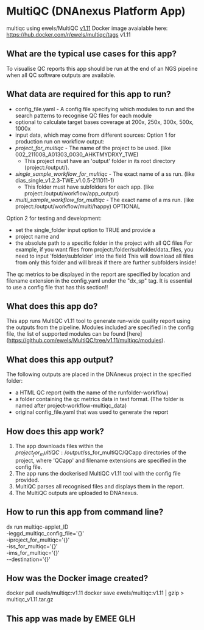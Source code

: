 # MultiQC (DNAnexus Platform App)

multiqc
using ewels/MultiQC [v1.11](https://github.com/ewels/MultiQC/tree/v1.11)
Docker image avaialable here: https://hub.docker.com/r/ewels/multiqc/tags v1.11

## What are the typical use cases for this app?
To visualise QC reports this app should be run at the end of an NGS pipeline when all QC software outputs are available.

## What data are required for this app to run?
* config_file.yaml - A config file specifying which modules to run and the search patterns to recognise QC files for each module
* optional to calculate target bases coverage at 200x, 250x, 300x, 500x, 1000x
* input data, which may come from different sources:
Option 1 for production run on workflow output:
* *project_for_multiqc* - The name of the project to be used. (like 002_211008_A01303_0030_AHKTMYDRXY_TWE)
  - This project must have an 'output' folder in its root directory (project:/output/).
* *single_sample_workflow_for_multiqc* - The exact name of a ss run. (like dias_single_v1.2.3-TWE_v1.0.5-211011-1) 
  - This folder must have subfolders for each app. (like project:/output/workflow/app_output)
* *multi_sample_workflow_for_multiqc* - The exact name of a ms run. (like project:/output/workflow/multi/happy) OPTIONAL

Option 2 for testing and development:
* set the single_folder input option to TRUE and provide a
* project name and 
* the absolute path to a specific folder in the project with all QC files
For example, if you want files from project:/folder/subfolder/data_files, you need to input 'folder/subfolder' into the field
This will download all files from only this folder and will break if there are further subfolders inside!

The qc metrics to be displayed in the report are specified by location and filename extension in the config.yaml under the "dx_sp" tag. It is essential to use a config file that has this section!!

## What does this app do?
This app runs MultiQC v1.11 tool to generate run-wide quality report using the outputs from the pipeline. Modules included are specified in the config file, the list of supported modules can be found [here] (https://github.com/ewels/MultiQC/tree/v1.11/multiqc/modules).

## What does this app output?
The following outputs are placed in the DNAnexus project in the specified folder:
* a HTML QC report (with the name of the runfolder-workflow)
* a folder containing the qc metrics data in text format. (The folder is named after project-workflow-multiqc_data)
* original config_file.yaml that was used to generate the report

## How does this app work?
1. The app downloads files within the $project_for_multiQC:/output/$ss_for_multiQC/QCapp directories of the project, where 'QCapp' and filename extensions are specified in the config file.
2. The app runs the dockerised MultiQC v1.11 tool with the config file provided.
3. MultiQC parses all recognised files and displays them in the report.
4. The MultiQC outputs are uploaded to DNAnexus.

## How to run this app from command line?
dx run multiqc-applet_ID \
-ieggd_multiqc_config_file='{}' \
-iproject_for_multiqc='{}' \
-iss_for_multiqc='{}' \
-ims_for_multiqc='{}' \
--destination='{}'

## How was the Docker image created?
docker pull ewels/multiqc:v1.11
docker save ewels/multiqc:v1.11 | gzip > multiqc_v1.11.tar.gz

## This app was made by EMEE GLH
